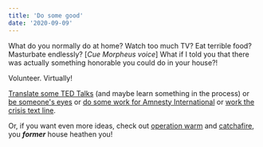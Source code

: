 ```yaml
---
title: 'Do some good'
date: '2020-09-09'
---
```


What do you normally do at home? Watch too much TV? Eat terrible food? Masturbate endlessly? [*Cue Morpheus voice*] What if I told you that there was actually something honorable you could do in your house?!

Volunteer. Virtually!

[Translate some TED Talks](https://www.ted.com/participate/translate) (and maybe learn something in the process) or [be someone's eyes](https://www.bemyeyes.com/) or [do some work for Amnesty International](https://www.amnesty.org/en/get-involved/) or [work the crisis text line](https://www.crisistextline.org/become-a-volunteer/).

Or, if you want even more ideas, check out [operation warm](https://www.operationwarm.org/blog/25-volunteer-jobs-to-do-from-home/) and [catchafire](https://www.catchafire.org/volunteer?name_filter=&type_filter=1&type_filter=2&page=1), you ***former*** house heathen you!
